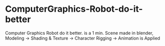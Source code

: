 # ComputerGraphics-Robot-do-it-better
Computer Graphics Robot do it better. is a 1 min. Scene made in blender, Modeling -> Shading &amp; Texture -> Character Rigging ->  Animation  is Applied
